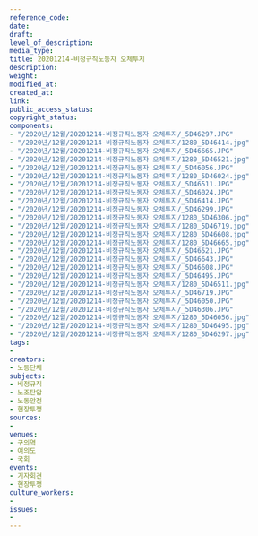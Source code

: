 ```yaml
---
reference_code: 
date: 
draft: 
level_of_description: 
media_type: 
title: 20201214-비정규직노동자 오체투지
description: 
weight: 
modified_at: 
created_at: 
link: 
public_access_status: 
copyright_status: 
components:
- "/2020년/12월/20201214-비정규직노동자 오체투지/_5D46297.JPG"
- "/2020년/12월/20201214-비정규직노동자 오체투지/1280_5D46414.jpg"
- "/2020년/12월/20201214-비정규직노동자 오체투지/_5D46665.JPG"
- "/2020년/12월/20201214-비정규직노동자 오체투지/1280_5D46521.jpg"
- "/2020년/12월/20201214-비정규직노동자 오체투지/_5D46056.JPG"
- "/2020년/12월/20201214-비정규직노동자 오체투지/1280_5D46024.jpg"
- "/2020년/12월/20201214-비정규직노동자 오체투지/_5D46511.JPG"
- "/2020년/12월/20201214-비정규직노동자 오체투지/_5D46024.JPG"
- "/2020년/12월/20201214-비정규직노동자 오체투지/_5D46414.JPG"
- "/2020년/12월/20201214-비정규직노동자 오체투지/_5D46299.JPG"
- "/2020년/12월/20201214-비정규직노동자 오체투지/1280_5D46306.jpg"
- "/2020년/12월/20201214-비정규직노동자 오체투지/1280_5D46719.jpg"
- "/2020년/12월/20201214-비정규직노동자 오체투지/1280_5D46608.jpg"
- "/2020년/12월/20201214-비정규직노동자 오체투지/1280_5D46665.jpg"
- "/2020년/12월/20201214-비정규직노동자 오체투지/_5D46521.JPG"
- "/2020년/12월/20201214-비정규직노동자 오체투지/_5D46643.JPG"
- "/2020년/12월/20201214-비정규직노동자 오체투지/_5D46608.JPG"
- "/2020년/12월/20201214-비정규직노동자 오체투지/_5D46495.JPG"
- "/2020년/12월/20201214-비정규직노동자 오체투지/1280_5D46511.jpg"
- "/2020년/12월/20201214-비정규직노동자 오체투지/_5D46719.JPG"
- "/2020년/12월/20201214-비정규직노동자 오체투지/_5D46050.JPG"
- "/2020년/12월/20201214-비정규직노동자 오체투지/_5D46306.JPG"
- "/2020년/12월/20201214-비정규직노동자 오체투지/1280_5D46056.jpg"
- "/2020년/12월/20201214-비정규직노동자 오체투지/1280_5D46495.jpg"
- "/2020년/12월/20201214-비정규직노동자 오체투지/1280_5D46297.jpg"
tags:
- 
creators:
- 노동단체
subjects:
- 비정규직
- 노조탄압
- 노동안전
- 현장투쟁
sources:
- 
venues:
- 구의역
- 여의도
- 국회
events:
- 기자회견
- 현장투쟁
culture_workers:
- 
issues:
- 
---
```

